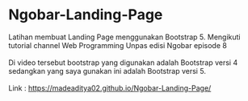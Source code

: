 # Ngobar-Landing-Page
Latihan membuat Landing Page menggunakan Bootstrap 5. Mengikuti tutorial channel Web Programming Unpas edisi Ngobar episode 8 <br> <br>
Di video tersebut bootstrap yang digunakan adalah Bootstrap versi 4 sedangkan yang saya gunakan ini adalah Bootstrap versi 5. <br> <br>
Link : <a href="https://madeaditya02.github.io/Ngobar-Landing-Page/">https://madeaditya02.github.io/Ngobar-Landing-Page/</a>
